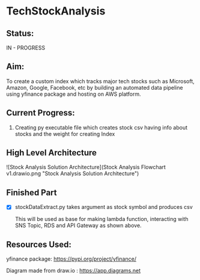 # TechStockAnalysis

## Status: 

IN - PROGRESS

## Aim: 

To create a custom index which tracks major tech stocks such as Microsoft, Amazon, Google, Facebook, etc by building an automated data pipeline using yfinance package and hosting on AWS platform.

## Current Progress:

1) Creating py executable file which creates stock csv having info about stocks and the weight for creating Index

## High Level Architecture

![Stock Analysis Solution Architecture](Stock Analysis Flowchart v1.drawio.png "Stock Analysis Solution Architecture")

## Finished Part

-[x] stockDataExtract.py takes argument as stock symbol and produces csv

    This will be used as base for making lambda function, interacting with SNS Topic, RDS and API Gateway as shown above.

## Resources Used:

yfinance package: https://pypi.org/project/yfinance/ 

Diagram made from draw.io : https://app.diagrams.net
